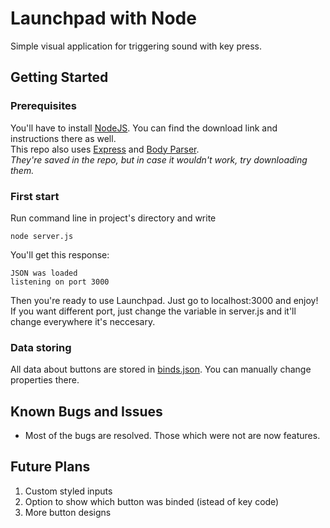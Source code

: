 # Launchpad with Node

Simple visual application for triggering sound with key press.


## Getting Started

### Prerequisites

You'll have to install [NodeJS](https://nodejs.org/). You can find the download link and instructions there as well.  
This repo also uses [Express](https://expressjs.com/) and [Body Parser](https://www.npmjs.com/package/body-parser).  
*They're saved in the repo, but in case it wouldn't work, try downloading them.*

### First start
Run command line in project's directory and write
```
node server.js
```
You'll get this response:
```
JSON was loaded
listening on port 3000
```
Then you're ready to use Launchpad. Just go to localhost:3000 and enjoy!
If you want different port, just change the variable in server.js and it'll change everywhere it's neccesary.
### Data storing
All data about buttons are stored in [binds.json](StaticFiles/binds.json). You can manually change properties there.

## Known Bugs and Issues
- Most of the bugs are resolved. Those which were not are now features.

## Future Plans
1. Custom styled inputs
2. Option to show which button was binded (istead of key code)
3. More button designs
